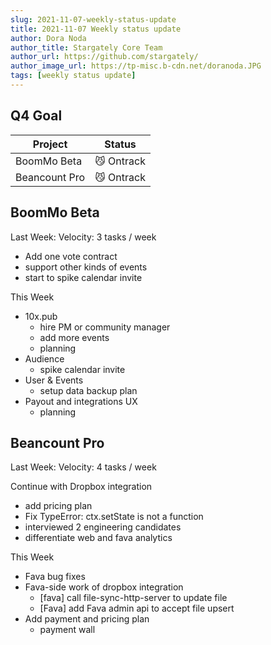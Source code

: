 ```yaml
---
slug: 2021-11-07-weekly-status-update
title: 2021-11-07 Weekly status update
author: Dora Noda
author_title: Stargately Core Team
author_url: https://github.com/stargately/
author_image_url: https://tp-misc.b-cdn.net/doranoda.JPG
tags: [weekly status update]
---
```


## Q4 Goal

| Project | Status |
| ---      | ---      |
| BoomMo Beta | 😼 Ontrack |
| Beancount Pro | 😼 Ontrack |

## BoomMo Beta

Last Week: Velocity: 3 tasks / week

* Add one vote contract
* support other kinds of events
* start to spike calendar invite

This Week

* 10x.pub
  * hire PM or community manager
  * add more events
  * planning
* Audience
  * spike calendar invite
* User & Events
  * setup data backup plan
* Payout and integrations UX
  * planning

## Beancount Pro

Last Week: Velocity: 4 tasks / week

Continue with Dropbox integration

* add pricing plan
* Fix TypeError: ctx.setState is not a function
* interviewed 2 engineering candidates
* differentiate web and fava analytics

This Week

* Fava bug fixes
* Fava-side work of dropbox integration
  * [fava] call file-sync-http-server to update file
  * [Fava] add Fava admin api to accept file upsert
* Add payment and pricing plan
  * payment wall
